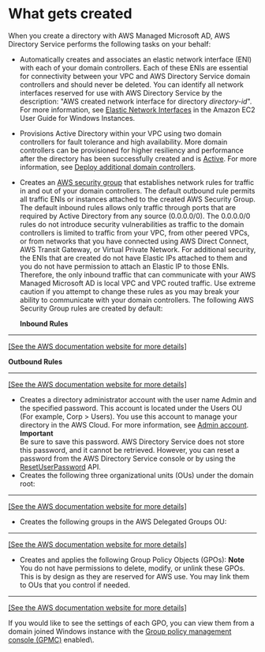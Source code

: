 # What gets created<a name="ms_ad_getting_started_what_gets_created"></a>

When you create a directory with AWS Managed Microsoft AD, AWS Directory Service performs the following tasks on your behalf:
+ Automatically creates and associates an elastic network interface \(ENI\) with each of your domain controllers\. Each of these ENIs are essential for connectivity between your VPC and AWS Directory Service domain controllers and should never be deleted\. You can identify all network interfaces reserved for use with AWS Directory Service by the description: "AWS created network interface for directory *directory\-id*"\. For more information, see [Elastic Network Interfaces](https://docs.aws.amazon.com/AWSEC2/latest/UserGuide/using-eni.html) in the Amazon EC2 User Guide for Windows Instances\.
+ Provisions Active Directory within your VPC using two domain controllers for fault tolerance and high availability\. More domain controllers can be provisioned for higher resiliency and performance after the directory has been successfully created and is [Active](https://docs.aws.amazon.com/directoryservice/latest/admin-guide/ms_ad_directory_status.html)\. For more information, see [Deploy additional domain controllers](ms_ad_deploy_additional_dcs.md)\.
+ Creates an [AWS security group](https://docs.aws.amazon.com/vpc/latest/userguide/VPC_SecurityGroups.html) that establishes network rules for traffic in and out of your domain controllers\. The default outbound rule permits all traffic ENIs or instances attached to the created AWS Security Group\. The default inbound rules allows only traffic through ports that are required by Active Directory from any source \(0\.0\.0\.0/0\)\. The 0\.0\.0\.0/0 rules do not introduce security vulnerabilities as traffic to the domain controllers is limited to traffic from your VPC, from other peered VPCs, or from networks that you have connected using AWS Direct Connect, AWS Transit Gateway, or Virtual Private Network\. For additional security, the ENIs that are created do not have Elastic IPs attached to them and you do not have permission to attach an Elastic IP to those ENIs\. Therefore, the only inbound traffic that can communicate with your AWS Managed Microsoft AD is local VPC and VPC routed traffic\. Use extreme caution if you attempt to change these rules as you may break your ability to communicate with your domain controllers\. The following AWS Security Group rules are created by default:

  **Inbound Rules**  
****    
[\[See the AWS documentation website for more details\]](http://docs.aws.amazon.com/directoryservice/latest/admin-guide/ms_ad_getting_started_what_gets_created.html)

  **Outbound Rules**  
****    
[\[See the AWS documentation website for more details\]](http://docs.aws.amazon.com/directoryservice/latest/admin-guide/ms_ad_getting_started_what_gets_created.html)
+ Creates a directory administrator account with the user name Admin and the specified password\. This account is located under the Users OU \(For example, Corp > Users\)\. You use this account to manage your directory in the AWS Cloud\. For more information, see [Admin account](ms_ad_getting_started_admin_account.md)\.
**Important**  
Be sure to save this password\. AWS Directory Service does not store this password, and it cannot be retrieved\. However, you can reset a password from the AWS Directory Service console or by using the [ResetUserPassword](https://docs.aws.amazon.com/directoryservice/latest/devguide/API_ResetUserPassword.html) API\.
+ Creates the following three organizational units \(OUs\) under the domain root:  
****    
[\[See the AWS documentation website for more details\]](http://docs.aws.amazon.com/directoryservice/latest/admin-guide/ms_ad_getting_started_what_gets_created.html)
+ Creates the following groups in the AWS Delegated Groups OU:  
****    
[\[See the AWS documentation website for more details\]](http://docs.aws.amazon.com/directoryservice/latest/admin-guide/ms_ad_getting_started_what_gets_created.html)
+ Creates and applies the following Group Policy Objects \(GPOs\):
**Note**  
You do not have permissions to delete, modify, or unlink these GPOs\. This is by design as they are reserved for AWS use\. You may link them to OUs that you control if needed\.   
****    
[\[See the AWS documentation website for more details\]](http://docs.aws.amazon.com/directoryservice/latest/admin-guide/ms_ad_getting_started_what_gets_created.html)

  If you would like to see the settings of each GPO, you can view them from a domain joined Windows instance with the [Group policy management console \(GPMC\)](https://docs.microsoft.com/en-us/previous-versions/windows/it-pro/windows-server-2008-R2-and-2008/cc753298(v=ws.10)) enabled\.